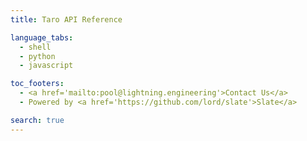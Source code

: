 ```yaml
---
title: Taro API Reference

language_tabs:
  - shell
  - python
  - javascript

toc_footers:
  - <a href='mailto:pool@lightning.engineering'>Contact Us</a>
  - Powered by <a href='https://github.com/lord/slate'>Slate</a>

search: true
---
```

